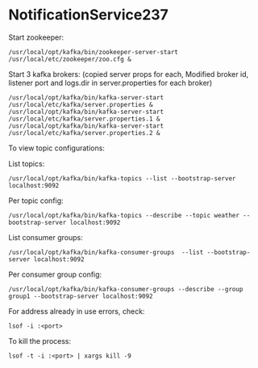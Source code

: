 # NotificationService237
Start zookeeper:
```
/usr/local/opt/kafka/bin/zookeeper-server-start /usr/local/etc/zookeeper/zoo.cfg &
```

Start 3 kafka brokers: (copied server props for each, Modified broker id, listener port and logs.dir in server.properties for each broker)
```
/usr/local/opt/kafka/bin/kafka-server-start /usr/local/etc/kafka/server.properties &
/usr/local/opt/kafka/bin/kafka-server-start /usr/local/etc/kafka/server.properties.1 &
/usr/local/opt/kafka/bin/kafka-server-start /usr/local/etc/kafka/server.properties.2 &
```

To view topic configurations:

List topics:
```
/usr/local/opt/kafka/bin/kafka-topics --list --bootstrap-server localhost:9092
```
Per topic config:
```
/usr/local/opt/kafka/bin/kafka-topics --describe --topic weather --bootstrap-server localhost:9092
```
List consumer groups:
```
/usr/local/opt/kafka/bin/kafka-consumer-groups  --list --bootstrap-server localhost:9092
```

Per consumer group config:
```
/usr/local/opt/kafka/bin/kafka-consumer-groups --describe --group group1 --bootstrap-server localhost:9092
```
For address already in use errors, check:
```
lsof -i :<port>
```
To kill the process:
```
lsof -t -i :<port> | xargs kill -9
```
